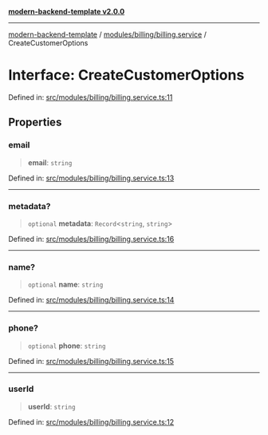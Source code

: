 [**modern-backend-template v2.0.0**](../../../../README.md)

***

[modern-backend-template](../../../../modules.md) / [modules/billing/billing.service](../README.md) / CreateCustomerOptions

# Interface: CreateCustomerOptions

Defined in: [src/modules/billing/billing.service.ts:11](https://github.com/maemreyo/saas-4cus-nodejs/blob/2a5b3f3aa11335dfa561e80e1feabb8e6084261e/src/modules/billing/billing.service.ts#L11)

## Properties

### email

> **email**: `string`

Defined in: [src/modules/billing/billing.service.ts:13](https://github.com/maemreyo/saas-4cus-nodejs/blob/2a5b3f3aa11335dfa561e80e1feabb8e6084261e/src/modules/billing/billing.service.ts#L13)

***

### metadata?

> `optional` **metadata**: `Record`\<`string`, `string`\>

Defined in: [src/modules/billing/billing.service.ts:16](https://github.com/maemreyo/saas-4cus-nodejs/blob/2a5b3f3aa11335dfa561e80e1feabb8e6084261e/src/modules/billing/billing.service.ts#L16)

***

### name?

> `optional` **name**: `string`

Defined in: [src/modules/billing/billing.service.ts:14](https://github.com/maemreyo/saas-4cus-nodejs/blob/2a5b3f3aa11335dfa561e80e1feabb8e6084261e/src/modules/billing/billing.service.ts#L14)

***

### phone?

> `optional` **phone**: `string`

Defined in: [src/modules/billing/billing.service.ts:15](https://github.com/maemreyo/saas-4cus-nodejs/blob/2a5b3f3aa11335dfa561e80e1feabb8e6084261e/src/modules/billing/billing.service.ts#L15)

***

### userId

> **userId**: `string`

Defined in: [src/modules/billing/billing.service.ts:12](https://github.com/maemreyo/saas-4cus-nodejs/blob/2a5b3f3aa11335dfa561e80e1feabb8e6084261e/src/modules/billing/billing.service.ts#L12)
